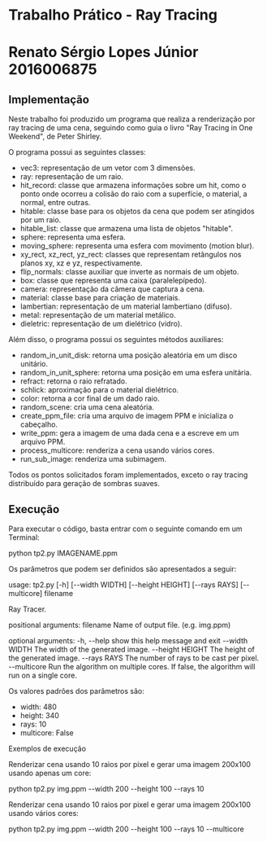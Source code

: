 # Trabalho Prático - Ray Tracing
Renato Sérgio Lopes Júnior
2016006875
===

## Implementação
Neste trabalho foi produzido um programa que realiza a renderização por ray tracing de uma cena, seguindo como guia o livro "Ray Tracing in One Weekend", de Peter Shirley.

O programa possui as seguintes classes:

  - vec3: representação de um vetor com 3 dimensões.
  - ray: representação de um raio.
  - hit_record: classe que armazena informações sobre um hit, como o ponto onde ocorreu a colisão do raio com a superfície, o material, a normal, entre outras.
  - hitable: classe base para os objetos da cena que podem ser atingidos por um raio.
  - hitable_list: classe que armazena uma lista de objetos "hitable".
  - sphere: representa uma esfera.
  - moving_sphere: representa uma esfera com movimento (motion blur).
  - xy_rect, xz_rect, yz_rect: classes que representam retângulos nos planos xy, xz e yz, respectivamente.
  - flip_normals: classe auxiliar que inverte as normais de um objeto.
  - box: classe que representa uma caixa (paralelepípedo).
  - camera: representação da câmera que captura a cena.
  - material: classe base para criação de materiais.
  - lambertian: representação de um material lambertiano (difuso).
  - metal: representação de um material metálico.
  - dieletric: representação de um dielétrico (vidro).

Além disso, o programa possui os seguintes métodos auxiliares:

  - random_in_unit_disk: retorna uma posição aleatória em um disco unitário.
  - random_in_unit_sphere: retorna uma posição em uma esfera unitária.
  - refract: retorna o raio refratado.
  - schlick: aproximação para o material dielétrico.
  - color: retorna a cor final de um dado raio.
  - random_scene: cria uma cena aleatória.
  - create_ppm_file: cria uma arquivo de imagem PPM e inicializa o cabeçalho.
  - write_ppm: gera a imagem de uma dada cena e a escreve em um arquivo PPM.
  - process_multicore: renderiza a cena usando vários cores.
  - run_sub_image: renderiza uma subimagem.

Todos os pontos solicitados foram implementados, exceto o ray tracing distribuído para geração de sombras suaves.

## Execução

Para executar o código, basta entrar com o seguinte comando em um Terminal:

  python tp2.py IMAGENAME.ppm

Os parâmetros que podem ser definidos são apresentados a seguir:

  usage: tp2.py [-h] [--width WIDTH] [--height HEIGHT] [--rays RAYS]
                [--multicore]
                filename
  
  Ray Tracer.
  
  positional arguments:
    filename         Name of output file. (e.g. img.ppm)
  
  optional arguments:
    -h, --help       show this help message and exit
    --width WIDTH    The width of the generated image.
    --height HEIGHT  The height of the generated image.
    --rays RAYS      The number of rays to be cast per pixel.
    --multicore      Run the algorithm on multiple cores. If false, the
                     algorithm will run on a single core.

Os valores padrões dos parâmetros são:
  - width: 480
  - height: 340
  - rays: 10
  - multicore: False

Exemplos de execução

Renderizar cena usando 10 raios por pixel e gerar uma imagem 200x100 usando apenas um core:

  python tp2.py img.ppm --width 200 --height 100 --rays 10 

Renderizar cena usando 10 raios por pixel e gerar uma imagem 200x100 usando vários cores:

  python tp2.py img.ppm --width 200 --height 100 --rays 10 --multicore

